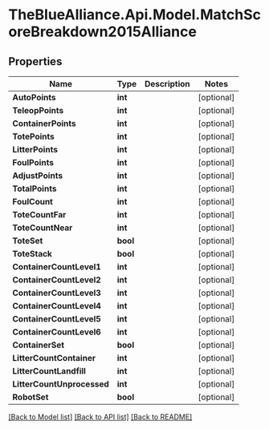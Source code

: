 # TheBlueAlliance.Api.Model.MatchScoreBreakdown2015Alliance

## Properties

Name | Type | Description | Notes
------------ | ------------- | ------------- | -------------
**AutoPoints** | **int** |  | [optional] 
**TeleopPoints** | **int** |  | [optional] 
**ContainerPoints** | **int** |  | [optional] 
**TotePoints** | **int** |  | [optional] 
**LitterPoints** | **int** |  | [optional] 
**FoulPoints** | **int** |  | [optional] 
**AdjustPoints** | **int** |  | [optional] 
**TotalPoints** | **int** |  | [optional] 
**FoulCount** | **int** |  | [optional] 
**ToteCountFar** | **int** |  | [optional] 
**ToteCountNear** | **int** |  | [optional] 
**ToteSet** | **bool** |  | [optional] 
**ToteStack** | **bool** |  | [optional] 
**ContainerCountLevel1** | **int** |  | [optional] 
**ContainerCountLevel2** | **int** |  | [optional] 
**ContainerCountLevel3** | **int** |  | [optional] 
**ContainerCountLevel4** | **int** |  | [optional] 
**ContainerCountLevel5** | **int** |  | [optional] 
**ContainerCountLevel6** | **int** |  | [optional] 
**ContainerSet** | **bool** |  | [optional] 
**LitterCountContainer** | **int** |  | [optional] 
**LitterCountLandfill** | **int** |  | [optional] 
**LitterCountUnprocessed** | **int** |  | [optional] 
**RobotSet** | **bool** |  | [optional] 

[[Back to Model list]](../README.md#documentation-for-models) [[Back to API list]](../README.md#documentation-for-api-endpoints) [[Back to README]](../README.md)

